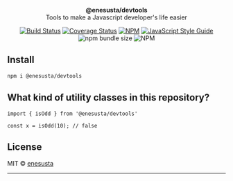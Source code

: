 <p align="center">
<b>@enesusta/devtools</b> <br/>
Tools to make a Javascript developer's life easier
</p>


<div align="center">

[![Build Status](https://travis-ci.com/enesusta/javascript-devtools.svg?branch=master)](https://travis-ci.com/enesusta/javascript-devtools)
[![Coverage Status](https://coveralls.io/repos/github/enesusta/javascript-devtools/badge.svg)](https://coveralls.io/github/enesusta/javascript-devtools) [![NPM](https://img.shields.io/npm/v/@enesusta/devtools.svg)](https://www.npmjs.com/package/@enesusta/devtools) [![JavaScript Style Guide](https://img.shields.io/badge/code_style-standard-brightgreen.svg)](https://standardjs.com)
![npm bundle size](https://img.shields.io/bundlephobia/min/@enesusta/devtools?color=red)
![NPM](https://img.shields.io/npm/l/@enesusta/devtools)

</div>

## Install

```bash
npm i @enesusta/devtools
```

## What kind of utility classes in this repository?


```tsx
import { isOdd } from '@enesusta/devtools'

const x = isOdd(10); // false
```

## License

MIT © [enesusta](https://github.com/enesusta)

---
